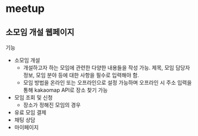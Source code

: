 # meetup
## 소모임 개설 웹페이지
기능
* 소모임 개설
  - 개설하고자 하는 모임에 관련한 다양한 내용들을 작성 가능. 제목, 모임 담당자 정보, 모임 분야 등에 대한 사항을 필수로 입력해야 함.
  - 모임 방법을 온라인 또는 오프라인으로 설정 가능하며 오프라인 시 주소 입력을 통해 kakaomap API로 장소 찾기 가능
* 모임 조회 및 신청
  - 장소가 정해진 모임의 경우
* 유료 모임 결제
* 채팅 상담
* 마이페이지
